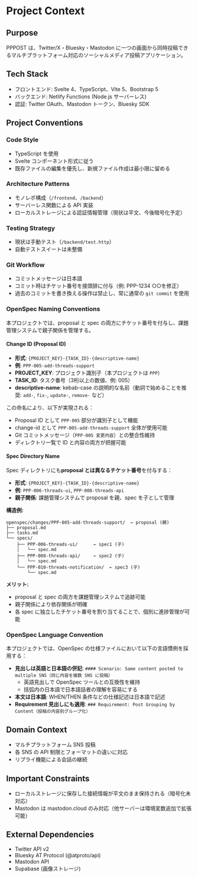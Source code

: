 # Project Context

## Purpose

PPPOST は、Twitter/X・Bluesky・Mastodon に一つの画面から同時投稿できるマルチプラットフォーム対応のソーシャルメディア投稿アプリケーション。

## Tech Stack

- フロントエンド: Svelte 4、TypeScript、Vite 5、Bootstrap 5
- バックエンド: Netlify Functions (Node.js サーバーレス)
- 認証: Twitter OAuth、Mastodon トークン、Bluesky SDK

## Project Conventions

### Code Style

- TypeScript を使用
- Svelte コンポーネント形式に従う
- 既存ファイルの編集を優先し、新規ファイル作成は最小限に留める

### Architecture Patterns

- モノレポ構成（`/frontend`、`/backend`）
- サーバーレス関数による API 実装
- ローカルストレージによる認証情報管理（現状は平文、今後暗号化予定）

### Testing Strategy

- 現状は手動テスト（`/backend/test.http`）
- 自動テストスイートは未整備

### Git Workflow

- コミットメッセージは日本語
- コミット時はチケット番号を接頭辞に付与（例: PPP-1234 ○○を修正）
- 過去のコミットを書き換える操作は禁止し、常に通常の `git commit` を使用

### OpenSpec Naming Conventions

本プロジェクトでは、proposal と spec の両方にチケット番号を付与し、課題管理システムで親子関係を管理する。

#### Change ID (Proposal ID)

- **形式**: `{PROJECT_KEY}-{TASK_ID}-{descriptive-name}`
- **例**: `PPP-005-add-threads-support`
- **PROJECT_KEY**: プロジェクト識別子（本プロジェクトは `PPP`）
- **TASK_ID**: タスク番号（3桁以上の数値、例: 005）
- **descriptive-name**: kebab-case の説明的な名前（動詞で始めることを推奨: `add-`, `fix-`, `update-`, `remove-` など）

この命名により、以下が実現される：
- Proposal ID として `PPP-005` 部分が識別子として機能
- change-id として `PPP-005-add-threads-support` 全体が使用可能
- Git コミットメッセージ（`PPP-005 変更内容`）との整合性維持
- ディレクトリ一覧で ID と内容の両方が把握可能

#### Spec Directory Name

Spec ディレクトリにも**proposal とは異なるチケット番号**を付与する：

- **形式**: `{PROJECT_KEY}-{TASK_ID}-{descriptive-name}`
- **例**: `PPP-006-threads-ui`, `PPP-008-threads-api`
- **親子関係**: 課題管理システムで proposal を親、spec を子として管理

**構造例:**
```
openspec/changes/PPP-005-add-threads-support/  ← proposal (親)
├── proposal.md
├── tasks.md
└── specs/
    ├── PPP-006-threads-ui/      ← spec1 (子)
    │   └── spec.md
    ├── PPP-008-threads-api/     ← spec2 (子)
    │   └── spec.md
    └── PPP-010-threads-notification/  ← spec3 (子)
        └── spec.md
```

**メリット:**
- proposal と spec の両方を課題管理システムで追跡可能
- 親子関係により依存関係が明確
- 各 spec に独立したチケット番号を割り当てることで、個別に進捗管理が可能

### OpenSpec Language Convention

本プロジェクトでは、OpenSpec の仕様ファイルにおいて以下の言語慣例を採用する：

- **見出しは英語と日本語の併記**: `#### Scenario: Same content posted to multiple SNS（同じ内容を複数 SNS に投稿）`
  - 英語見出しで OpenSpec ツールとの互換性を維持
  - 括弧内の日本語で日本語話者の理解を容易にする
- **本文は日本語**: WHEN/THEN 条件などの仕様記述は日本語で記述
- **Requirement 見出しにも適用**: `### Requirement: Post Grouping by Content（投稿の内容別グループ化）`

## Domain Context

- マルチプラットフォーム SNS 投稿
- 各 SNS の API 制限とフォーマットの違いに対応
- リプライ機能による会話の継続

## Important Constraints

- ローカルストレージに保存した接続情報が平文のまま保持される（暗号化未対応）
- Mastodon は mastodon.cloud のみ対応（他サーバーは環境変数追加で拡張可能）

## External Dependencies

- Twitter API v2
- Bluesky AT Protocol (@atproto/api)
- Mastodon API
- Supabase (画像ストレージ)
